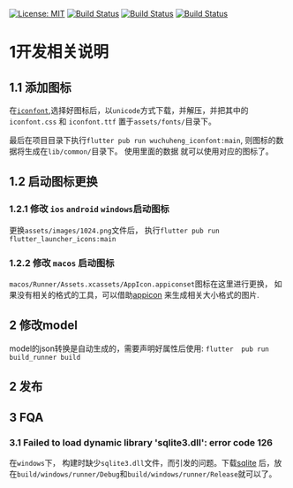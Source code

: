 [![License: MIT](https://img.shields.io/badge/License-MIT-yellow.svg)](https://badgen.net/badge/license/MIT/blue)
<a href="https://github.com/wuchuheng/revelation/actions/workflows/release.yml"><img src="https://github.com/wuchuheng/revelation/actions/workflows/release.yml/badge.svg" alt="Build Status"></a>
<a href="https://github.com/wuchuheng/revelation/actions/workflows/dev.yml"><img src="https://github.com/wuchuheng/revelation/actions/workflows/dev.yml/badge.svg" alt="Build Status"></a>
<a href="https://github.com/wuchuheng/revelation"><img src="https://badgen.net/pub/flutter-platform/xml" alt="Build Status"></a>



# 1开发相关说明

## 1.1 添加图标

在[`iconfont`](https://www.iconfont.cn),选择好图标后，以`unicode`方式下载，并解压，并把其中的 `iconfont.css` 和 `iconfont.ttf`
置于`assets/fonts/`目录下。 

最后在项目目录下执行`flutter pub run wuchuheng_iconfont:main`, 则图标的数据将生成在`lib/common/`目录下。 使用里面的数据
就可以使用对应的图标了。 

## 1.2 启动图标更换
### 1.2.1 修改 `ios` `android` `windows`启动图标
更换`assets/images/1024.png`文件后， 执行`flutter pub run flutter_launcher_icons:main`


### 1.2.2 修改 `macos` 启动图标
`macos/Runner/Assets.xcassets/AppIcon.appiconset`图标在这里进行更换，
如果没有相关的格式的工具，可以借助[appicon](https://appicon.co/) 来生成相关大小格式的图片.

## 2 修改model
model的json转换是自动生成的，需要声明好属性后使用: `flutter  pub run build_runner build `


## 2 发布

## 3 FQA

### 3.1 Failed to load dynamic library 'sqlite3.dll': error code 126
在`windows`下， 构建时缺少`sqlite3.dll`文件，而引发的问题。下载[sqlite](https://raw.githubusercontent.com/tekartik/sqflite/master/sqflite_common_ffi/lib/src/windows/sqlite3.dll)
后，放在`build/windows/runner/Debug`和`build/windows/runner/Release`就可以了。


    
